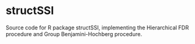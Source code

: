 structSSI
=========

Source code for R package structSSI, implementing the Hierarchical FDR procedure and Group Benjamini-Hochberg procedure.